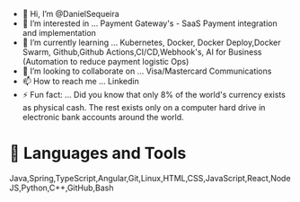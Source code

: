 - 👋 Hi, I’m @DanielSequeira
- 👀 I’m interested in ... Payment Gateway's - SaaS Payment integration and implementation
- 🌱 I’m currently learning ... Kubernetes, Docker, Docker Deploy,Docker Swarm, Github,Github Actions,CI/CD,Webhook's, AI for Business (Automation to reduce payment logistic Ops)
- 💞️ I’m looking to collaborate on ... Visa/Mastercard Communications
- 📫 How to reach me ... Linkedin 
- ⚡ Fun fact: ... Did you know that only 8% of the world's currency exists as physical cash. The rest exists only on a computer hard drive in electronic bank accounts around the world.

<!---
clsid52/clsid52 is a ✨ special ✨ repository because its `README.md` (this file) appears on your GitHub profile.
You can click the Preview link to take a look at your changes.
--->

# 🧰 Languages and Tools

Java,Spring,TypeScript,Angular,Git,Linux,HTML,CSS,JavaScript,React,NodeJS,Python,C++,GitHub,Bash

